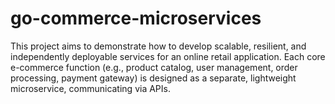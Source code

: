 # go-commerce-microservices
This project aims to demonstrate how to develop scalable, resilient, and independently deployable services for an online retail application. Each core e-commerce function (e.g., product catalog, user management, order processing, payment gateway) is designed as a separate, lightweight microservice, communicating via APIs.
